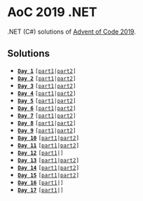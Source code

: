 # AoC 2019 .NET

.NET (C#) solutions of [Advent of Code 2019](https://adventofcode.com/2019).

## Solutions

* [**`Day 1`**](https://github.com/melanchall/aoc2019net/blob/master/Aoc2019Net/Days/Day1.cs) `[`[`part1`](https://github.com/melanchall/aoc2019net/blob/0727e82b7ebeb2c6d5565a1119794387569b55b7/Aoc2019Net/Days/Day1.cs#L10)`|`[`part2`](https://github.com/melanchall/aoc2019net/blob/0727e82b7ebeb2c6d5565a1119794387569b55b7/Aoc2019Net/Days/Day1.cs#L12)`]`
* [**`Day 2`**](https://github.com/melanchall/aoc2019net/blob/master/Aoc2019Net/Days/Day2.cs) `[`[`part1`](https://github.com/melanchall/aoc2019net/blob/0727e82b7ebeb2c6d5565a1119794387569b55b7/Aoc2019Net/Days/Day2.cs#L7)`|`[`part2`](https://github.com/melanchall/aoc2019net/blob/0727e82b7ebeb2c6d5565a1119794387569b55b7/Aoc2019Net/Days/Day2.cs#L9)`]`
* [**`Day 3`**](https://github.com/melanchall/aoc2019net/blob/master/Aoc2019Net/Days/Day3.cs) `[`[`part1`](https://github.com/melanchall/aoc2019net/blob/0727e82b7ebeb2c6d5565a1119794387569b55b7/Aoc2019Net/Days/Day3.cs#L20)`|`[`part2`](https://github.com/melanchall/aoc2019net/blob/0727e82b7ebeb2c6d5565a1119794387569b55b7/Aoc2019Net/Days/Day3.cs#L23)`]`
* [**`Day 4`**](https://github.com/melanchall/aoc2019net/blob/master/Aoc2019Net/Days/Day4.cs) `[`[`part1`](https://github.com/melanchall/aoc2019net/blob/0727e82b7ebeb2c6d5565a1119794387569b55b7/Aoc2019Net/Days/Day4.cs#L7)`|`[`part2`](https://github.com/melanchall/aoc2019net/blob/0727e82b7ebeb2c6d5565a1119794387569b55b7/Aoc2019Net/Days/Day4.cs#L9)`]`
* [**`Day 5`**](https://github.com/melanchall/aoc2019net/blob/master/Aoc2019Net/Days/Day5.cs) `[`[`part1`](https://github.com/melanchall/aoc2019net/blob/0727e82b7ebeb2c6d5565a1119794387569b55b7/Aoc2019Net/Days/Day5.cs#L8)`|`[`part2`](https://github.com/melanchall/aoc2019net/blob/0727e82b7ebeb2c6d5565a1119794387569b55b7/Aoc2019Net/Days/Day5.cs#L10)`]`
* [**`Day 6`**](https://github.com/melanchall/aoc2019net/blob/master/Aoc2019Net/Days/Day6.cs) `[`[`part1`](https://github.com/melanchall/aoc2019net/blob/0727e82b7ebeb2c6d5565a1119794387569b55b7/Aoc2019Net/Days/Day6.cs#L9)`|`[`part2`](https://github.com/melanchall/aoc2019net/blob/0727e82b7ebeb2c6d5565a1119794387569b55b7/Aoc2019Net/Days/Day6.cs#L26)`]`
* [**`Day 7`**](https://github.com/melanchall/aoc2019net/blob/master/Aoc2019Net/Days/Day7.cs) `[`[`part1`](https://github.com/melanchall/aoc2019net/blob/0727e82b7ebeb2c6d5565a1119794387569b55b7/Aoc2019Net/Days/Day7.cs#L27)`|`[`part2`](https://github.com/melanchall/aoc2019net/blob/0727e82b7ebeb2c6d5565a1119794387569b55b7/Aoc2019Net/Days/Day7.cs#L53)`]`
* [**`Day 8`**](https://github.com/melanchall/aoc2019net/blob/master/Aoc2019Net/Days/Day8.cs) `[`[`part1`](https://github.com/melanchall/aoc2019net/blob/0727e82b7ebeb2c6d5565a1119794387569b55b7/Aoc2019Net/Days/Day8.cs#L13)`|`[`part2`](https://github.com/melanchall/aoc2019net/blob/0727e82b7ebeb2c6d5565a1119794387569b55b7/Aoc2019Net/Days/Day8.cs#L20)`]`
* [**`Day 9`**](https://github.com/melanchall/aoc2019net/blob/master/Aoc2019Net/Days/Day9.cs) `[`[`part1`](https://github.com/melanchall/aoc2019net/blob/0727e82b7ebeb2c6d5565a1119794387569b55b7/Aoc2019Net/Days/Day9.cs#L8)`|`[`part2`](https://github.com/melanchall/aoc2019net/blob/0727e82b7ebeb2c6d5565a1119794387569b55b7/Aoc2019Net/Days/Day9.cs#L10)`]`
* [**`Day 10`**](https://github.com/melanchall/aoc2019net/blob/master/Aoc2019Net/Days/Day10.cs) `[`[`part1`](https://github.com/melanchall/aoc2019net/blob/0727e82b7ebeb2c6d5565a1119794387569b55b7/Aoc2019Net/Days/Day10.cs#L24)`|`[`part2`](https://github.com/melanchall/aoc2019net/blob/0727e82b7ebeb2c6d5565a1119794387569b55b7/Aoc2019Net/Days/Day10.cs#L30)`]`
* [**`Day 11`**](https://github.com/melanchall/aoc2019net/blob/master/Aoc2019Net/Days/Day11.cs) `[`[`part1`](https://github.com/melanchall/aoc2019net/blob/0727e82b7ebeb2c6d5565a1119794387569b55b7/Aoc2019Net/Days/Day11.cs#L27)`|`[`part2`](https://github.com/melanchall/aoc2019net/blob/0727e82b7ebeb2c6d5565a1119794387569b55b7/Aoc2019Net/Days/Day11.cs#L33)`]`
* [**`Day 12`**](https://github.com/melanchall/aoc2019net/blob/master/Aoc2019Net/Days/Day12.cs) `[`[`part1`](https://github.com/melanchall/aoc2019net/blob/0727e82b7ebeb2c6d5565a1119794387569b55b7/Aoc2019Net/Days/Day12.cs#L14)`|]`
* [**`Day 13`**](https://github.com/melanchall/aoc2019net/blob/master/Aoc2019Net/Days/Day13.cs) `[`[`part1`](https://github.com/melanchall/aoc2019net/blob/0727e82b7ebeb2c6d5565a1119794387569b55b7/Aoc2019Net/Days/Day13.cs#L18)`|`[`part2`](https://github.com/melanchall/aoc2019net/blob/0727e82b7ebeb2c6d5565a1119794387569b55b7/Aoc2019Net/Days/Day13.cs#L29)`]`
* [**`Day 14`**](https://github.com/melanchall/aoc2019net/blob/master/Aoc2019Net/Days/Day14.cs) `[`[`part1`](https://github.com/melanchall/aoc2019net/blob/0727e82b7ebeb2c6d5565a1119794387569b55b7/Aoc2019Net/Days/Day14.cs#L31)`|`[`part2`](https://github.com/melanchall/aoc2019net/blob/0727e82b7ebeb2c6d5565a1119794387569b55b7/Aoc2019Net/Days/Day14.cs#L37)`]`
* [**`Day 15`**](https://github.com/melanchall/aoc2019net/blob/master/Aoc2019Net/Days/Day15.cs) `[`[`part1`](https://github.com/melanchall/aoc2019net/blob/0727e82b7ebeb2c6d5565a1119794387569b55b7/Aoc2019Net/Days/Day15.cs#L17)`|`[`part2`](https://github.com/melanchall/aoc2019net/blob/0727e82b7ebeb2c6d5565a1119794387569b55b7/Aoc2019Net/Days/Day15.cs#L24)`]`
* [**`Day 16`**](https://github.com/melanchall/aoc2019net/blob/master/Aoc2019Net/Days/Day16.cs) `[`[`part1`](https://github.com/melanchall/aoc2019net/blob/0727e82b7ebeb2c6d5565a1119794387569b55b7/Aoc2019Net/Days/Day16.cs#L8)`|]`
* [**`Day 17`**](https://github.com/melanchall/aoc2019net/blob/master/Aoc2019Net/Days/Day17.cs) `[`[`part1`](https://github.com/melanchall/aoc2019net/blob/0727e82b7ebeb2c6d5565a1119794387569b55b7/Aoc2019Net/Days/Day17.cs#L16)`|]`

